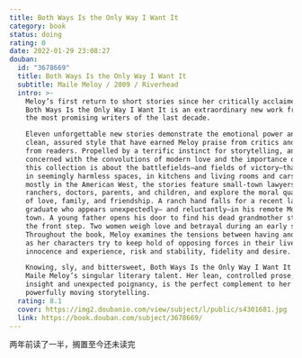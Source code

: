 ```yaml
---
title: Both Ways Is the Only Way I Want It
category: book
status: doing
rating: 0
date: 2022-01-29 23:08:27
douban:
  id: "3678669"
  title: Both Ways Is the Only Way I Want It
  subtitle: Maile Meloy / 2009 / Riverhead
  intro: >-
    Meloy’s first return to short stories since her critically acclaimed debut,
    Both Ways Is the Only Way I Want It is an extraordinary new work from one of
    the most promising writers of the last decade.

    Eleven unforgettable new stories demonstrate the emotional power and the
    clean, assured style that have earned Meloy praise from critics and devotion
    from readers. Propelled by a terrific instinct for storytelling, and
    concerned with the convolutions of modern love and the importance of place,
    this collection is about the battlefields—and fields of victory—that exist
    in seemingly harmless spaces, in kitchens and living rooms and cars. Set
    mostly in the American West, the stories feature small-town lawyers,
    ranchers, doctors, parents, and children, and explore the moral quandaries
    of love, family, and friendship. A ranch hand falls for a recent law school
    graduate who appears unexpectedly— and reluctantly—in his remote Montana
    town. A young father opens his door to find his dead grandmother standing on
    the front step. Two women weigh love and betrayal during an early snow.
    Throughout the book, Meloy examines the tensions between having and wanting,
    as her characters try to keep hold of opposing forces in their lives:
    innocence and experience, risk and stability, fidelity and desire.

    Knowing, sly, and bittersweet, Both Ways Is the Only Way I Want It confirms
    Maile Meloy’s singular literary talent. Her lean, controlled prose, full of
    insight and unexpected poignancy, is the perfect complement to her
    powerfully moving storytelling.
  rating: 8.1
  cover: https://img2.doubanio.com/view/subject/l/public/s4301681.jpg
  link: https://book.douban.com/subject/3678669/
---
```


两年前读了一半，搁置至今还未读完